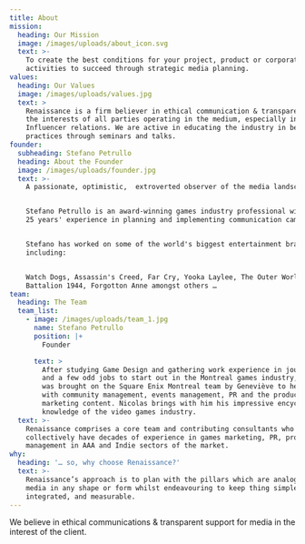 ```yaml
---
title: About
mission:
  heading: Our Mission
  image: /images/uploads/about_icon.svg
  text: >-
    To create the best conditions for your project, product or corporate
    activities to succeed through strategic media planning.
values:
  heading: Our Values
  image: /images/uploads/values.jpg
  text: >
    Renaissance is a firm believer in ethical communication & transparency in
    the interests of all parties operating in the medium, especially in PR &
    Influencer relations. We are active in educating the industry in best
    practices through seminars and talks.
founder:
  subheading: Stefano Petrullo
  heading: About the Founder
  image: /images/uploads/founder.jpg
  text: >-
    A passionate, optimistic,  extroverted observer of the media landscape.


    Stefano Petrullo is an award-winning games industry professional with over
    25 years' experience in planning and implementing communication campaigns.


    Stefano has worked on some of the world's biggest entertainment brands,
    including:


    Watch Dogs, Assassin's Creed, Far Cry, Yooka Laylee, The Outer Worlds,
    Battalion 1944, Forgotton Anne amongst others …
team:
  heading: The Team
  team_list:
    - image: /images/uploads/team_1.jpg
      name: Stefano Petrullo
      position: |+
        Founder

      text: >
        After studying Game Design and gathering work experience in journalism
        and a few odd jobs to start out in the Montreal games industry, Nicolas
        was brought on the Square Enix Montreal team by Geneviève to help out
        with community management, events management, PR and the production of
        marketing content. Nicolas brings with him his impressive encyclopedic
        knowledge of the video games industry.
  text: >-
    Renaissance comprises a core team and contributing consultants who
    collectively have decades of experience in games marketing, PR, product
    management in AAA and Indie sectors of the market.
why:
  heading: '… so, why choose Renaissance?'
  text: >-
    Renaissance’s approach is to plan with the pillars which are analogous to
    media in any shape or form whilst endeavouring to keep thing simple,
    integrated, and measurable.
---
```

We believe in ethical communications & transparent support for media in the interest of the client.
